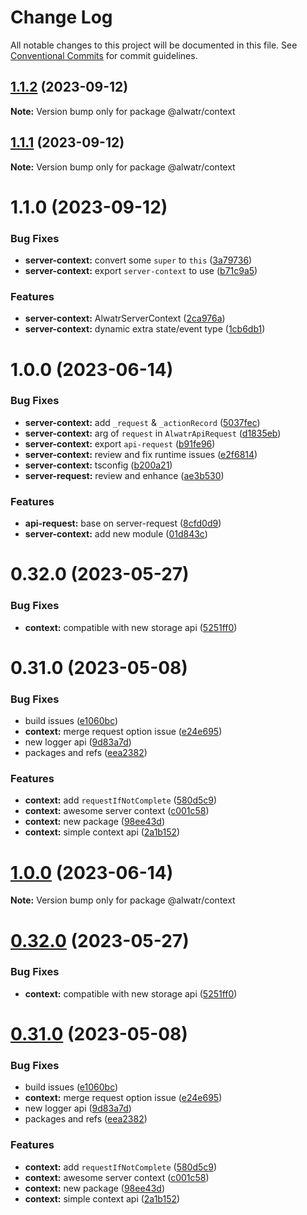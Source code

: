# Change Log

All notable changes to this project will be documented in this file.
See [Conventional Commits](https://conventionalcommits.org) for commit guidelines.

## [1.1.2](https://github.com/AliMD/alwatr-signal/compare/@alwatr/context@1.1.1...@alwatr/context@1.1.2) (2023-09-12)

**Note:** Version bump only for package @alwatr/context

## [1.1.1](https://github.com/AliMD/alwatr-signal/compare/@alwatr/context@1.1.0...@alwatr/context@1.1.1) (2023-09-12)

**Note:** Version bump only for package @alwatr/context

# 1.1.0 (2023-09-12)

### Bug Fixes

- **server-context:** convert some `super` to `this` ([3a79736](https://github.com/AliMD/alwatr-signal/commit/3a7973658daf2ee364aced0c7c4880041dfc9a1a))
- **server-context:** export `server-context` to use ([b71c9a5](https://github.com/AliMD/alwatr-signal/commit/b71c9a5efa35ac4b5e53fd5cd966277abd7ff592))

### Features

- **server-context:** AlwatrServerContext ([2ca976a](https://github.com/AliMD/alwatr-signal/commit/2ca976afd50b3022a264eef880274a9e1496056a))
- **server-context:** dynamic extra state/event type ([1cb6db1](https://github.com/AliMD/alwatr-signal/commit/1cb6db1573f9349edecdc7d73e66243cadea40d4))

# 1.0.0 (2023-06-14)

### Bug Fixes

- **server-context:** add `_request` & `_actionRecord` ([5037fec](https://github.com/AliMD/alwatr-signal/commit/5037fecf68fc59727c7d66afdc2accce4d78f107))
- **server-context:** arg of `request` in `AlwatrApiRequest` ([d1835eb](https://github.com/AliMD/alwatr-signal/commit/d1835eba2ac024d297b439721a57515eca798f32))
- **server-context:** export `api-request` ([b91fe96](https://github.com/AliMD/alwatr-signal/commit/b91fe964a14e75aa0d544437e6aa4de1e990272d))
- **server-context:** review and fix runtime issues ([e2f6814](https://github.com/AliMD/alwatr-signal/commit/e2f6814a0ad8d2da8f2b76a9c10706234364c3c9))
- **server-context:** tsconfig ([b200a21](https://github.com/AliMD/alwatr-signal/commit/b200a2171fe68f04e7dd839c1746160281ff847b))
- **server-request:** review and enhance ([ae3b530](https://github.com/AliMD/alwatr-signal/commit/ae3b5301da7a0de76ed1eafbeca62fa34695892f))

### Features

- **api-request:** base on server-request ([8cfd0d9](https://github.com/AliMD/alwatr-signal/commit/8cfd0d971e9b06c3859db3bdaac3afb43ed996ab))
- **server-context:** add new module ([01d843c](https://github.com/AliMD/alwatr-signal/commit/01d843c4fb6a363dedb6c1fa23d8fa5f87b50cef))

# 0.32.0 (2023-05-27)

### Bug Fixes

- **context:** compatible with new storage api ([5251ff0](https://github.com/AliMD/alwatr-signal/commit/5251ff005624720e091cdbc40e6b0142743428cb))

# 0.31.0 (2023-05-08)

### Bug Fixes

- build issues ([e1060bc](https://github.com/AliMD/alwatr-signal/commit/e1060bccbfe3c775c32b85e9b8eb601e48b2998c))
- **context:** merge request option issue ([e24e695](https://github.com/AliMD/alwatr-signal/commit/e24e695a8c25ab1dcb1c351a3ae0434e921610d0))
- new logger api ([9d83a7d](https://github.com/AliMD/alwatr-signal/commit/9d83a7dc5c103bc3bb4282dacfd85fa998915300))
- packages and refs ([eea2382](https://github.com/AliMD/alwatr-signal/commit/eea2382e459ccaa3e7b4b329d9c196eda146a08e))

### Features

- **context:** add `requestIfNotComplete` ([580d5c9](https://github.com/AliMD/alwatr-signal/commit/580d5c9c74f1c8921b45d402641df9444f438547))
- **context:** awesome server context ([c001c58](https://github.com/AliMD/alwatr-signal/commit/c001c58a2b1b4e13fd1c34b5128031fd640a98e1))
- **context:** new package ([98ee43d](https://github.com/AliMD/alwatr-signal/commit/98ee43d83b1ad5b3806ec6053c5cac70912000b3))
- **context:** simple context api ([2a1b152](https://github.com/AliMD/alwatr-signal/commit/2a1b152380f267a6b173f08bbbe10295325b1fd8))

# [1.0.0](https://github.com/AliMD/alwatr-signal/compare/v0.32.0...v1.0.0) (2023-06-14)

**Note:** Version bump only for package @alwatr/context

# [0.32.0](https://github.com/AliMD/alwatr-signal/compare/v0.31.0...v0.32.0) (2023-05-27)

### Bug Fixes

- **context:** compatible with new storage api ([5251ff0](https://github.com/AliMD/alwatr-signal/commit/5251ff005624720e091cdbc40e6b0142743428cb))

# [0.31.0](https://github.com/AliMD/alwatr-signal/compare/v0.30.0...v0.31.0) (2023-05-08)

### Bug Fixes

- build issues ([e1060bc](https://github.com/AliMD/alwatr-signal/commit/e1060bccbfe3c775c32b85e9b8eb601e48b2998c))
- **context:** merge request option issue ([e24e695](https://github.com/AliMD/alwatr-signal/commit/e24e695a8c25ab1dcb1c351a3ae0434e921610d0))
- new logger api ([9d83a7d](https://github.com/AliMD/alwatr-signal/commit/9d83a7dc5c103bc3bb4282dacfd85fa998915300))
- packages and refs ([eea2382](https://github.com/AliMD/alwatr-signal/commit/eea2382e459ccaa3e7b4b329d9c196eda146a08e))

### Features

- **context:** add `requestIfNotComplete` ([580d5c9](https://github.com/AliMD/alwatr-signal/commit/580d5c9c74f1c8921b45d402641df9444f438547))
- **context:** awesome server context ([c001c58](https://github.com/AliMD/alwatr-signal/commit/c001c58a2b1b4e13fd1c34b5128031fd640a98e1))
- **context:** new package ([98ee43d](https://github.com/AliMD/alwatr-signal/commit/98ee43d83b1ad5b3806ec6053c5cac70912000b3))
- **context:** simple context api ([2a1b152](https://github.com/AliMD/alwatr-signal/commit/2a1b152380f267a6b173f08bbbe10295325b1fd8))
